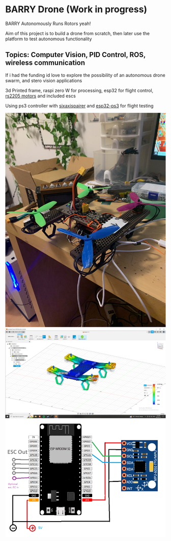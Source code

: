 # BARRY Drone (Work in progress)
BARRY Autonomously Runs Rotors yeah!

Aim of this project is to build a drone from scratch, then later use the platform to test autonomous functionality

## Topics: Computer Vision, PID Control, ROS, wireless communication

If i had the funding id love to explore the possibility of an autonomous drone swarm, and stero vision applications

3d Printed frame, raspi zero W for processing, esp32 for flight control, [rs2205 motors](https://www.aliexpress.com/item/1005001270601236.html?spm=a2g0o.order_list.order_list_main.122.6ecf1802ioyX7h) and included escs

Using ps3 controller with [sixaxispairer](https://github.com/user-none/sixaxispairer) and [esp32-ps3](https://github.com/jvpernis/esp32-ps3) for flight testing

![version1.jpg](photos/version1.jpeg)
![StressSimulation3.png](photos/StressSimulation3.png)
![wiring.png](photos/Wiring.png "Wiring")

